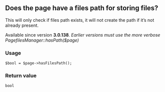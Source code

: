 Does the page have a files path for storing files?
--------------------------------------------------

This will only check if files path exists, it will not create the path if it’s not already present.

Available since version **3.0.138**. _Earlier versions must use the more verbose PagefilesManager::hasPath($page)_

### Usage

    $bool = $page->hasFilesPath();

### Return value

`bool`

